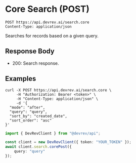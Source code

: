 # Core Search (POST)

```http
POST https://api.devrev.ai/search.core
Content-Type: application/json
```

Searches for records based on a given query.



## Response Body

- 200: Search response.

## Examples

```shell
curl -X POST https://api.devrev.ai/search.core \
     -H "Authorization: Bearer <token>" \
     -H "Content-Type: application/json" \
     -d '{
  "mode": "after",
  "query": "query",
  "sort_by": "created_date",
  "sort_order": "asc"
}'
```

```typescript
import { DevRevClient } from "@devrev/api";

const client = new DevRevClient({ token: "YOUR_TOKEN" });
await client.search.corePost({
    query: "query"
});

```